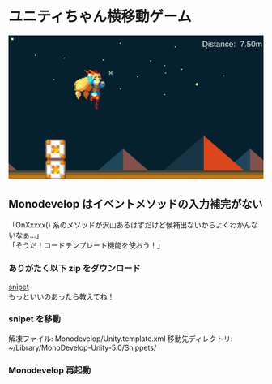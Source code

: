 # ユニティちゃん横移動ゲーム

![ゲームシーン](https://github.com/caorol/GoForwardUnityChan/blob/master/gamescene.png)

## Monodevelop はイベントメソッドの入力補完がない
「OnXxxxx() 系のメソッドが沢山あるはずだけど候補出ないからよくわかんないなぁ…」  
「そうだ！コードテンプレート機能を使おう！」

### ありがたく以下 zip をダウンロード
[snipet](https://github.com/anchan828/unity-snippets)  
もっといいのあったら教えてね！

### snipet を移動
解凍ファイル: Monodevelop/Unity.template.xml
移動先ディレクトリ: ~/Library/MonoDevelop-Unity-5.0/Snippets/

### Monodevelop 再起動
